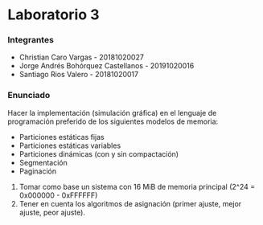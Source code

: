 # Laboratorio 3

### Integrantes

* Christian Caro Vargas - 20181020027
* Jorge Andrés Bohórquez Castellanos - 20191020016
* Santiago Rios Valero - 20181020017

### Enunciado

Hacer la implementación (simulación gráfica) en el lenguaje de programación preferido de los siguientes modelos de memoria:

- Particiones estáticas fijas
- Particiones estáticas variables
- Particiones dinámicas (con y sin compactación)
- Segmentación
- Paginación

1. Tomar como base un sistema con 16 MiB de memoria principal (2^24 = 0x000000 - 0xFFFFFF)
2. Tener en cuenta los algoritmos de asignación (primer ajuste, mejor ajuste, peor ajuste).


